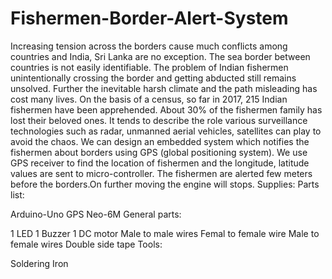 # Fishermen-Border-Alert-System
Increasing tension across the borders cause much conflicts among countries and India, Sri Lanka are no exception. The sea border between countries is not easily identifiable. The problem of Indian fishermen unintentionally crossing the border and getting abducted still remains unsolved. Further the inevitable harsh climate and the path misleading has cost many lives. On the basis of a census, so far in 2017, 215 Indian fishermen have been apprehended. About 30% of the fishermen family has lost their beloved ones. It tends to describe the role various surveillance technologies such as radar, unmanned aerial vehicles, satellites can play to avoid the chaos.  We can design an embedded system which notifies the fishermen about borders using GPS (global positioning system). We use GPS receiver to find the location of fishermen and the longitude, latitude values are sent to micro-controller. The fishermen are alerted few meters before the borders.On further moving the engine will stops.
Supplies:
Parts list:

Arduino-Uno
GPS Neo-6M
General parts:

1 LED
1 Buzzer
1 DC motor
Male to male wires
Femal to female wire
Male to female wires
Double side tape
Tools:

Soldering Iron

